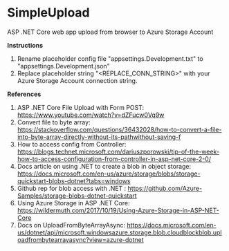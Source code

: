 # SimpleUpload
ASP .NET Core web app upload from browser to Azure Storage Account

**Instructions**
1. Rename placeholder config file "appsettings.Development.txt" to "appsettings.Development.json"
2. Replace placeholder string "<REPLACE_CONN_STRING>" with your Azure Storage Account connection string.

**References**
1. ASP .NET Core File Upload with Form POST: https://www.youtube.com/watch?v=dZFucw0Vq9w
2. Convert file to byte array: https://stackoverflow.com/questions/36432028/how-to-convert-a-file-into-byte-array-directly-without-its-pathwithout-saving-f
3. How to access config from Controller: https://blogs.technet.microsoft.com/dariuszporowski/tip-of-the-week-how-to-access-configuration-from-controller-in-asp-net-core-2-0/
4. Docs article on using .NET to create a blob in object storage: https://docs.microsoft.com/en-us/azure/storage/blobs/storage-quickstart-blobs-dotnet?tabs=windows
5. Github rep for blob access with .NET : https://github.com/Azure-Samples/storage-blobs-dotnet-quickstart
6. Using Azure Storage in ASP .NET Core: https://wildermuth.com/2017/10/19/Using-Azure-Storage-in-ASP-NET-Core
7. Docs on UploadFromByteArrayAsync: https://docs.microsoft.com/en-us/dotnet/api/microsoft.windowsazure.storage.blob.cloudblockblob.uploadfrombytearrayasync?view=azure-dotnet
